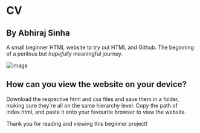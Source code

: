 # CV
## By Abhiraj Sinha
A small beginner HTML website to try out HTML and Github.
The beginning of a perilous but *hopefully* meaningful journey.

![image](https://user-images.githubusercontent.com/96344025/229772375-0d552faf-011b-4e81-b65c-ed5500f812e9.png)


## How can you view the website on your device?

Download the respective html and css files and save them in a folder, making sure they're all on the same hierarchy level.
Copy the path of index.html, and paste it onto your favourite browser to view the website.

Thank you for reading and viewing this beginner project!
